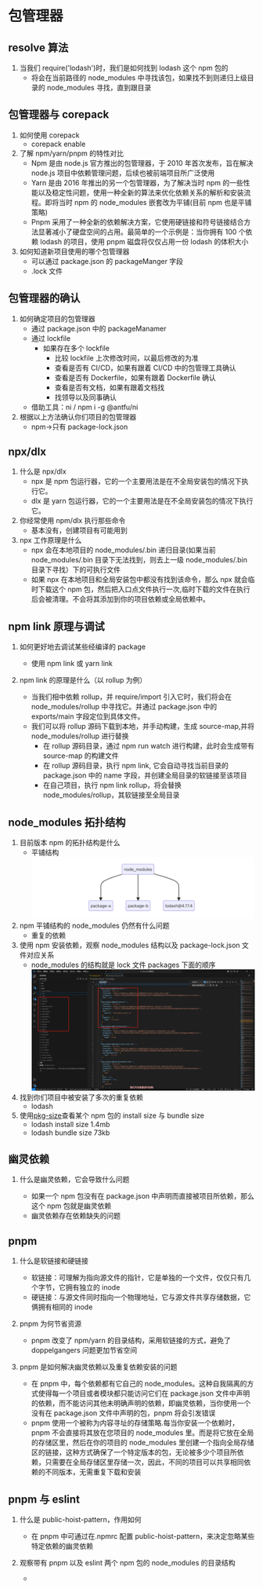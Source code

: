 # 包管理器

## resolve 算法

1. 当我们 require('lodash')时，我们是如何找到 lodash 这个 npm 包的
   - 将会在当前路径的 node_modules 中寻找该包，如果找不到则递归上级目录的 node_modules 寻找，直到跟目录

## 包管理器与 corepack

1. 如何使用 corepack
   - corepack enable
2. 了解 npm/yarn/pnpm 的特性对比
   - Npm 是由 node.js 官方推出的包管理器，于 2010 年首次发布，旨在解决 node.js 项目中依赖管理问题，后续也被前端项目所广泛使用
   - Yarn 是由 2016 年推出的另一个包管理器，为了解决当时 npm 的一些性能以及稳定性问题，使用一种全新的算法来优化依赖关系的解析和安装流程。即将当时 npm 的 node_modules 嵌套改为平铺(目前 npm 也是平铺策略)
   - Pnpm 采用了一种全新的依赖解决方案，它使用硬链接和符号链接结合方法显著减小了硬盘空间的占用。最简单的一个示例是：当你拥有 100 个依赖 lodash 的项目，使用 pnpm 磁盘将仅仅占用一份 lodash 的体积大小
3. 如何知道新项目使用的哪个包管理器
   - 可以通过 package.json 的 packageManger 字段
   - .lock 文件

## 包管理器的确认

1. 如何确定项目的包管理器
   - 通过 package.json 中的 packageManamer
   - 通过 lockfile
     - 如果存在多个 lockfile
       - 比较 lockfile 上次修改时间，以最后修改的为准
       - 查看是否有 CI/CD，如果有跟着 CI/CD 中的包管理工具确认
       - 查看是否有 Dockerfile，如果有跟着 Dockerfile 确认
       - 查看是否有文档，如果有跟着文档找
       - 找领导以及同事确认
   - 借助工具：ni / npm i -g @antfu/ni
2. 根据以上方法确认你们项目的包管理器
   - npm->只有 package-lock.json

## npx/dlx

1. 什么是 npx/dlx
   - npx 是 npm 包运行器，它的一个主要用法是在不全局安装包的情况下执行它。
   - dlx 是 yarn 包运行器，它的一个主要用法是在不全局安装包的情况下执行它。
2. 你经常使用 npm/dlx 执行那些命令
   - 基本没有，创建项目有可能用到
3. npx 工作原理是什么
   - npx 会在本地项目的 node_modules/.bin 递归目录(如果当前 node_modules/.bin 目录下无法找到，则去上一级 node_modules/.bin 目录下寻找）下的可执行文件
   - 如果 npx 在本地项目和全局安装包中都没有找到该命令，那么 npx 就会临时下载这个 npm 包，然后把入口点文件执行一次,临时下载的文件在执行后会被清理。不会将其添加到你的项目依赖或全局依赖中。

## npm link 原理与调试

1. 如何更好地去调试某些经编译的 package

   - 使用 npm link 或 yarn link

2. npm link 的原理是什么（以 rollup 为例）

   - 当我们相中依赖 rollup，并 require/import 引入它时，我们将会在 node_modules/rollup 中寻找它。并通过 package.json 中的 exports/main 字段定位到具体文件。
   - 我们可以将 rollup 源码下载到本地，并手动构建，生成 source-map,并将 node_modules/rollup 进行替换
     - 在 rollup 源码目录，通过 npm run watch 进行构建，此时会生成带有 source-map 的构建文件
     - 在 rollup 源码目录，执行 npm link, 它会自动寻找当前目录的 package.json 中的 name 字段，并创建全局目录的软链接至该项目
     - 在自己项目，执行 npm link rollup，将会替换 node_modules/rollup，其软链接至全局目录

## node_modules 拓扑结构

1. 目前版本 npm 的拓扑结构是什么
   - 平铺结构
     ![拓扑结构](structure.png)
2. npm 平铺结构的 node_modules 仍然有什么问题
   - 重复的依赖
3. 使用 npm 安装依赖，观察 node_modules 结构以及 package-lock.json 文件对应关系
   - node_modules 的结构就是 lock 文件 packages 下面的顺序
     ![node_modules 结构以及 package-lock.json 文件对应关系](package.png)
4. 找到你们项目中被安装了多次的重复依赖
   - lodash
5. 使用[pkg-size](https://pkg-size.dev)查看某个 npm 包的 install size 与 bundle size
   - lodash install size 1.4mb
   - lodash bundle size 73kb

## 幽灵依赖

1. 什么是幽灵依赖，它会导致什么问题

   - 如果一个 npm 包没有在 package.json 中声明而直接被项目所依赖，那么这个 npm 包就是幽灵依赖
   - 幽灵依赖存在依赖缺失的问题

## pnpm

1. 什么是软链接和硬链接

   - 软链接：可理解为指向源文件的指针，它是单独的一个文件，仅仅只有几个字节，它拥有独立的 inode
   - 硬链接：与源文件同时指向一个物理地址，它与源文件共享存储数据，它俩拥有相同的 inode

2. pnpm 为何节省资源

   - pnpm 改变了 npm/yarn 的目录结构，采用软链接的方式，避免了 doppelgangers 问题更加节省空间

3. pnpm 是如何解决幽灵依赖以及重复依赖安装的问题

   - 在 pnpm 中，每个依赖都有它自己的 node_modules。这种自我隔离的方式使得每一个项目或者模块都只能访问它们在 package.json 文件中声明的依赖，而不能访问其他未明确声明的依赖，即幽灵依赖，当你使用一个没有在 package.json 文件中声明的包，pnpm 将会引发错误
   - pnpm 使用一个被称为内容寻址的存储策略.每当你安装一个依赖时，pnpm 不会直接将其放在您项目的 node_modules 里。而是将它放在全局的存储区里，然后在你的项目的 node_modules 里创建一个指向全局存储区的链接，这种方式确保了一个特定版本的包，无论被多少个项目所依赖，只需要在全局存储区里存储一次，因此，不同的项目可以共享相同依赖的不同版本，无需重复下载和安装

## pnpm 与 eslint

1. 什么是 public-hoist-pattern，作用如何

   - 在 pnpm 中可通过在.npmrc 配置 public-hoist-pattern，来决定忽略某些特定依赖的幽灵依赖

2. 观察带有 pnpm 以及 eslint 两个 npm 包的 node_modules 的目录结构

   -
